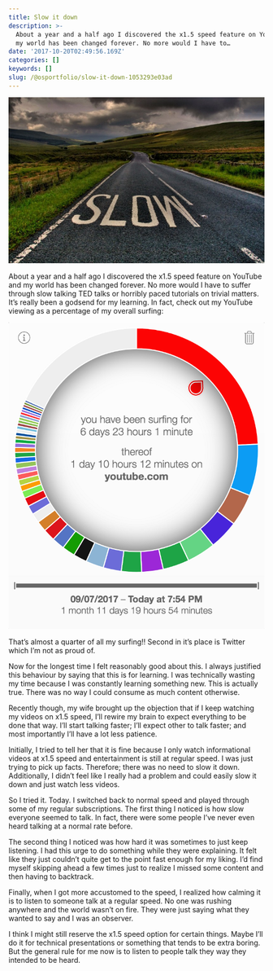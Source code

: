 ```yaml
---
title: Slow it down
description: >-
  About a year and a half ago I discovered the x1.5 speed feature on YouTube and
  my world has been changed forever. No more would I have to…
date: '2017-10-20T02:49:56.169Z'
categories: []
keywords: []
slug: /@osportfolio/slow-it-down-1053293e03ad
---
```


![](img/1__J3qweQbDl5jlNxdElb__X3g.jpeg)

About a year and a half ago I discovered the x1.5 speed feature on YouTube and my world has been changed forever. No more would I have to suffer through slow talking TED talks or horribly paced tutorials on trivial matters. It’s really been a godsend for my learning. In fact, check out my YouTube viewing as a percentage of my overall surfing:

![](img/1__YCdtOxtNC0Fu3Zx6wwvboA.png)

That’s almost a quarter of all my surfing!! Second in it’s place is Twitter which I’m not as proud of.

Now for the longest time I felt reasonably good about this. I always justified this behaviour by saying that this is for learning. I was technically wasting my time because I was constantly learning something new. This is actually true. There was no way I could consume as much content otherwise.

Recently though, my wife brought up the objection that if I keep watching my videos on x1.5 speed, I’ll rewire my brain to expect everything to be done that way. I’ll start talking faster; I’ll expect other to talk faster; and most importantly I’ll have a lot less patience.

Initially, I tried to tell her that it is fine because I only watch informational videos at x1.5 speed and entertainment is still at regular speed. I was just trying to pick up facts. Therefore; there was no need to slow it down. Additionally, I didn’t feel like I really had a problem and could easily slow it down and just watch less videos.

So I tried it. Today. I switched back to normal speed and played through some of my regular subscriptions. The first thing I noticed is how slow everyone seemed to talk. In fact, there were some people I’ve never even heard talking at a normal rate before.

The second thing I noticed was how hard it was sometimes to just keep listening. I had this urge to do something while they were explaining. It felt like they just couldn’t quite get to the point fast enough for my liking. I’d find myself skipping ahead a few times just to realize I missed some content and then having to backtrack.

Finally, when I got more accustomed to the speed, I realized how calming it is to listen to someone talk at a regular speed. No one was rushing anywhere and the world wasn’t on fire. They were just saying what they wanted to say and I was an observer.

I think I might still reserve the x1.5 speed option for certain things. Maybe I’ll do it for technical presentations or something that tends to be extra boring. But the general rule for me now is to listen to people talk they way they intended to be heard.